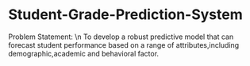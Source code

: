# Student-Grade-Prediction-System
Problem Statement:
\n To develop a robust predictive model that can forecast student performance based on a range of attributes,including demographic,academic and behavioral factor.
